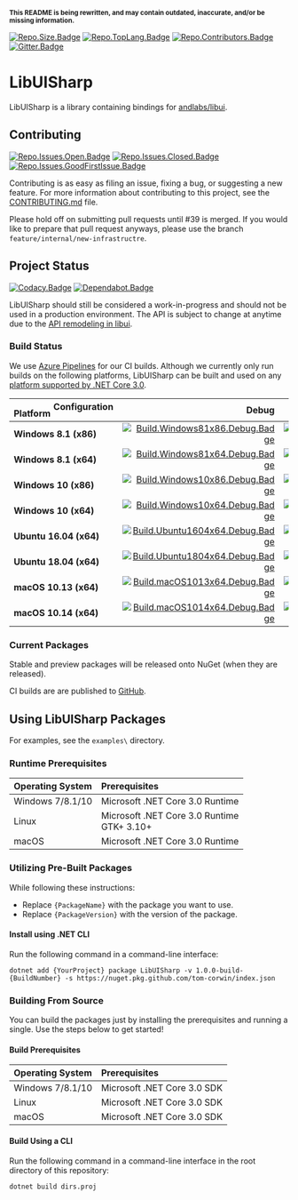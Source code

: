 <small>**This README is being rewritten, and may contain outdated, inaccurate, and/or be missing information.**</small>

[![Repo.Size.Badge]][Repo.Link]
[![Repo.TopLang.Badge]][Repo.Link]
[![Repo.Contributors.Badge]][Repo.Contributors.Link]
[![Gitter.Badge]][Gitter.Link]

# LibUISharp

<!--TODO: Add 1-2 paragraphs summarizing LibUISharp. -->
 
LibUISharp is a library containing bindings for [andlabs/libui][andlabs.libui.Link].

## Contributing

[![Repo.Issues.Open.Badge]][Repo.Issues.Open.Link]
[![Repo.Issues.Closed.Badge]][Repo.Issues.Closed.Link]
[![Repo.Issues.GoodFirstIssue.Badge]][Repo.Issues.GoodFirstIssue.Link]

Contributing is as easy as filing an issue, fixing a bug, or suggesting a new feature. For more information about
contributing to this project, see the [CONTRIBUTING.md][Repo.Contributing.Link] file.

Please hold off on submitting pull requests until #39 is merged. If you would like to prepare that pull request anyways, please use the branch `feature/internal/new-infrastructre`.

## Project Status

[![Codacy.Badge]][Codacy.Link]
[![Dependabot.Badge]][Dependabot.Link]

LibUISharp should still be considered a work-in-progress and should not be used in a production environment. The API is
subject to change at anytime due to the [API remodeling in libui][andlabs.libui.remodel.Link].

### Build Status

We use [Azure Pipelines][AzurePipelines.Link] for our CI builds. Although we currently only run builds on the following
platforms, LibUISharp can be built and used on any [platform supported by .NET Core 3.0][DotNetCore.SupportedOS.Link].

| <big><sub>Platform</sub>&nbsp;<sup>Configuration</sup></big> | Debug                                            | Release                                            |
| :----------------------------------------------------------- | -----------------------------------------------: | -------------------------------------------------: |
| **Windows 8.1 (x86)**                                        | [![Build.Windows81x86.Debug.Badge]][Build.Link]  | [![Build.Windows81x86.Release.Badge]][Build.Link]  |
| **Windows 8.1 (x64)**                                        | [![Build.Windows81x64.Debug.Badge]][Build.Link]  | [![Build.Windows81x64.Release.Badge]][Build.Link]  |
| **Windows 10 (x86)**                                         | [![Build.Windows10x86.Debug.Badge]][Build.Link]  | [![Build.Windows10x86.Release.Badge]][Build.Link]  |
| **Windows 10 (x64)**                                         | [![Build.Windows10x64.Debug.Badge]][Build.Link]  | [![Build.Windows10x64.Release.Badge]][Build.Link]  |
| **Ubuntu 16.04 (x64)**                                       | [![Build.Ubuntu1604x64.Debug.Badge]][Build.Link] | [![Build.Ubuntu1604x64.Release.Badge]][Build.Link] |
| **Ubuntu 18.04 (x64)**                                       | [![Build.Ubuntu1804x64.Debug.Badge]][Build.Link] | [![Build.Ubuntu1804x64.Release.Badge]][Build.Link] |
| **macOS 10.13 (x64)**                                        | [![Build.macOS1013x64.Debug.Badge]][Build.Link]  | [![Build.macOS1013x64.Release.Badge]][Build.Link]  |
| **macOS 10.14 (x64)**                                        | [![Build.macOS1014x64.Debug.Badge]][Build.Link]  | [![Build.macOS1014x64.Release.Badge]][Build.Link]  |

### Current Packages

Stable and preview packages will be released onto NuGet (when they are released).

CI builds are are published to [GitHub][Repo.Packages].

<!--TODO: Package Badges/Links -->

## Using LibUISharp Packages

For examples, see the `examples\` directory.

### Runtime Prerequisites

| Operating System | Prerequisites                                  |
| :--------------- | :----------------------------------------------|
| Windows 7/8.1/10 | Microsoft .NET Core 3.0 Runtime                |
| Linux            | Microsoft .NET Core 3.0 Runtime<br/>GTK+ 3.10+ |
| macOS            | Microsoft .NET Core 3.0 Runtime                |

### Utilizing Pre-Built Packages

While following these instructions:

  * Replace `{PackageName}` with the package you want to use.  
  * Replace `{PackageVersion}` with the version of the package.

#### Install using .NET CLI

Run the following command in a command-line interface:

```
dotnet add {YourProject} package LibUISharp -v 1.0.0-build-{BuildNumber} -s https://nuget.pkg.github.com/tom-corwin/index.json
```

### Building From Source

You can build the packages just by installing the prerequisites and running a single. Use the steps below to get started!

#### Build Prerequisites

| Operating System | Prerequisites               |
| :--------------- | :---------------------------|
| Windows 7/8.1/10 | Microsoft .NET Core 3.0 SDK |
| Linux            | Microsoft .NET Core 3.0 SDK |
| macOS            | Microsoft .NET Core 3.0 SDK |

#### Build Using a CLI

Run the following command in a command-line interface in the root directory of this repository:

```
dotnet build dirs.proj
```

[Repo.Size.Badge]: https://img.shields.io/github/repo-size/tom-corwin/libuisharp.svg?color=grey&label=Size&logo=github
[Repo.Link]: https://github.com/tom-corwin/libuisharp
[Repo.TopLang.Badge]: https://img.shields.io/github/languages/top/tom-corwin/libuisharp.svg?color=grey&label=C%23&logo=github
[Repo.Contributors.Badge]: https://img.shields.io/github/contributors/tom-corwin/libuisharp.svg?color=grey&label=Contributors&logo=github
[Repo.Contributors.Link]: https://github.com/tom-corwin/libuisharp/graphs/contributors
[Repo.Issues.Open.Badge]: https://img.shields.io/github/issues-raw/tom-corwin/libuisharp.svg?color=grey&label=Open%20Issues&logo=github
[Repo.Issues.Open.Link]: https://github.com/tom-corwin/libuisharp/issues?&q=is%3Aissue+is%3Aopen
[Repo.Issues.Closed.Badge]: https://img.shields.io/github/issues-closed-raw/tom-corwin/libuisharp.svg?color=grey&label=Closed%20Issues&logo=github
[Repo.Issues.Closed.Link]: https://github.com/tom-corwin/libuisharp/issues?&q=is%3Aissue+is%3Aclosed
[Repo.Issues.HelpWanted.Badge]: https://img.shields.io/github/issues-raw/tom-corwin/libuisharp/HelpWanted.svg?color=grey&label=Help%20Wanted%20Issues&logo=github
[Repo.Issues.HelpWanted.Link]: https://github.com/tom-corwin/libuisharp/issues?q=is%3Aissue+is%3Aopen+label%3A%22HelpWanted%22
[Repo.Issues.GoodFirstIssue.Badge]: https://img.shields.io/github/issues-raw/tom-corwin/libuisharp/GoodFirstIssue.svg?color=grey&label=Good%20First%20Issues&logo=github
[Repo.Issues.GoodFirstIssue.Link]: https://github.com/tom-corwin/libuisharp/issues?q=is%3Aissue+is%3Aopen+label%3A%22GoodFirstIssue%22
[Repo.Contributing.Link]: https://github.com/tom-corwin/libuisharp/blob/CONTRIBUTING.md
[Repo.Packages]: https://github.com/tom-corwin/libuisharp/packages
[Codacy.Badge]: https://img.shields.io/codacy/grade/2140aa3a23a848a28391aa3c778b9526/master.svg?label=Codacy+Grade&logo=codacy
[Codacy.Link]: https://www.codacy.com/app/tom-corwin/libuisharp?utm_source=github.com&amp;utm_medium=referral&amp;utm_content=tom-corwin/libuisharp&amp;utm_campaign=Badge_Grade
[Dependabot.Badge]: https://badgen.net/dependabot/tom-corwin/libuisharp?icon=dependabot
[Dependabot.Link]: https://api.dependabot.com/badges/status?host=github&repo=tom-corwin/libuisharp
[Gitter.Badge]: https://img.shields.io/gitter/room/tom-corwin/libuisharp.svg?label=Chat&logo=gitter
[Gitter.Link]: https://gitter.im/tom-corwin/libuisharp?utm_source=badge&utm_medium=badge&utm_campaign=pr-badge
[tomcorwin.tcdfx.Link]: https://github.com/tom-corwin/tcdfx
[andlabs.libui.Link]: https://github.com/andlabs/libui
[andlabs.libui.remodel.Link]: https://github.com/andlabs/libui/tree/remodel
[AzurePipelines.Link]: https://azure.microsoft.com/en-us/services/devops/pipelines/
[DotNetCore.SupportedOS.Link]: https://github.com/dotnet/core/blob/master/release-notes/3.0/3.0-supported-os.md
[Build.Link]: https://dev.azure.com/tom-corwin/libuisharp/_build/latest?definitionId=15&branchName=master
[Build.Windows81x86.Debug.Badge]: https://dev.azure.com/tom-corwin/libuisharp/_apis/build/status/libuisharp?branchName=master&jobName=Windows81x86_Debug
[Build.Windows81x86.Release.Badge]: https://dev.azure.com/tom-corwin/libuisharp/_apis/build/status/libuisharp?branchName=master&jobName=Windows81x86_Release
[Build.Windows81x64.Debug.Badge]: https://dev.azure.com/tom-corwin/libuisharp/_apis/build/status/libuisharp?branchName=master&jobName=Windows81x64_Debug
[Build.Windows81x64.Release.Badge]: https://dev.azure.com/tom-corwin/libuisharp/_apis/build/status/libuisharp?branchName=master&jobName=Windows81x64_Release
[Build.Windows10x86.Debug.Badge]: https://dev.azure.com/tom-corwin/libuisharp/_apis/build/status/libuisharp?branchName=master&jobName=Windows10x86_Debug
[Build.Windows10x86.Release.Badge]: https://dev.azure.com/tom-corwin/libuisharp/_apis/build/status/libuisharp?branchName=master&jobName=Windows10x86_Release
[Build.Windows10x64.Debug.Badge]: https://dev.azure.com/tom-corwin/libuisharp/_apis/build/status/libuisharp?branchName=master&jobName=Windows10x64_Debug
[Build.Windows10x64.Release.Badge]: https://dev.azure.com/tom-corwin/libuisharp/_apis/build/status/libuisharp?branchName=master&jobName=Windows10x64_Release
[Build.Ubuntu1604x64.Debug.Badge]: https://dev.azure.com/tom-corwin/libuisharp/_apis/build/status/libuisharp?branchName=master&jobName=Ubuntu1604x64_Debug
[Build.Ubuntu1604x64.Release.Badge]: https://dev.azure.com/tom-corwin/libuisharp/_apis/build/status/libuisharp?branchName=master&jobName=Ubuntu1604x64_Release
[Build.Ubuntu1804x64.Debug.Badge]: https://dev.azure.com/tom-corwin/libuisharp/_apis/build/status/libuisharp?branchName=master&jobName=Ubuntu1804x64_Debug
[Build.Ubuntu1804x64.Release.Badge]: https://dev.azure.com/tom-corwin/libuisharp/_apis/build/status/libuisharp?branchName=master&jobName=Ubuntu1804x64_Release
[Build.macOS1013x64.Debug.Badge]: https://dev.azure.com/tom-corwin/libuisharp/_apis/build/status/libuisharp?branchName=master&jobName=macOS1013x64_Debug
[Build.macOS1013x64.Release.Badge]: https://dev.azure.com/tom-corwin/libuisharp/_apis/build/status/libuisharp?branchName=master&jobName=macOS1013x64_Release
[Build.macOS1014x64.Debug.Badge]: https://dev.azure.com/tom-corwin/libuisharp/_apis/build/status/libuisharp?branchName=master&jobName=macOS1014x64_Debug
[Build.macOS1014x64.Release.Badge]: https://dev.azure.com/tom-corwin/libuisharp/_apis/build/status/libuisharp?branchName=master&jobName=macOS1014x64_Release
